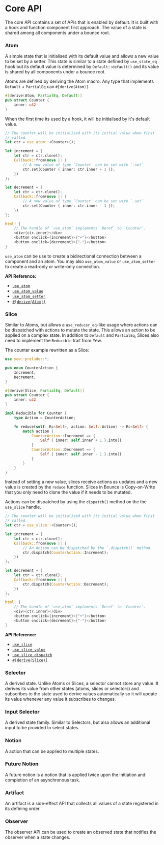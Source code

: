 # Core API

The core API contains a set of APIs that is enabled by default. It is
built with a hook and function component first approach. The value of a
state is shared among all components under a bounce root.

### Atom

A simple state that is initialised with its default value and
allows a new value to be set by a setter. This state is similar to a
state defined by `use_state_eq` hook but its default value is determined
by `Default::default()` and its value is shared by all components under
a bounce root.

Atoms are defined by deriving the Atom macro.
Any type that implements `Default` + `PartialEq` can `#[derive(Atom)]`.

```rust
#[derive(Atom, PartialEq, Default)]
pub struct Counter {
    inner: u32
}
```

When the first time its used by a hook, it will be initialised by it's
default value.

```rust
// The counter will be initialised with its initial value when first
// called.
let ctr = use_atom::<Counter>();

let increment = {
    let ctr = ctr.clone();
    Callback::from(move || {
        // A new value of type `Counter` can be set with `.set`
        ctr.set(Counter { inner: ctr.inner + 1 });
    })
};

let decrement = {
    let ctr = ctr.clone();
    Callback::from(move || {
        // A new value of type `Counter` can be set with `.set`
        ctr.set(Counter { inner: ctr.inner - 1 });
    })
};

html! {
    // The handle of `use_atom` implements `Deref` to `Counter`.
    <div>{ctr.inner}</div>
    <button onclick={increment}>{"+"}</button>
    <button onclick={decrement}>{"-"}</button>
}
```

`use_atom` can be use to create a bidirectional connection between a
component and an atom. You may also `use_atom_value` or `use_atom_setter`
to create a read-only or write-only connection.

**API Reference:**

- [`use_atom`](https://docs.rs/bounce/0.2.0/bounce/fn.use_atom.html)
- [`use_atom_value`](https://docs.rs/bounce/0.2.0/bounce/fn.use_atom_value.html)
- [`use_atom_setter`](https://docs.rs/bounce/0.2.0/bounce/fn.use_atom_setter.html)
- [`#[derive(Atom)]`](https://docs.rs/bounce/0.2.0/bounce/derive.Atom.html)


### Slice

Similar to Atoms, but allows a `use_reducer_eq`-like usage where actions
can be dispatched with actions to mutate the state. This allows an
action to be applied on a complex state.
In addition to `Default` and `PartialEq`, Slices also need to implement
the `Reducible` trait from Yew.

The counter example rewritten as a Slice:

```rust
use yew::prelude::*;

pub enum CounterAction {
    Increment,
    Decrement,
}

#[derive(Slice, PartialEq, Default)]
pub struct Counter {
    inner: u32
}

impl Reducible for Counter {
    type Action = CounterAction;

    fn reduce(self: Rc<Self>, action: Self::Action) -> Rc<Self> {
        match action {
            CounterAction::Increment => {
                Self { inner: self.inner + 1 }.into()
            }
            CounterAction::Decrement => {
                Self { inner: self.inner - 1 }.into()
            }
        }
    }
}
```

Instead of setting a new value, slices receive actions as updates and a
new value is created by the `reduce` function. Slices in Bounce is
Copy-on-Write that you only need to clone the value if it needs to be
mutated.

Actions can be dispatched by using the `dispatch()` method on the the
`use_slice` handle.

```rust
// The counter will be initialised with its initial value when first
// called.
let ctr = use_slice::<Counter>();

let increment = {
    let ctr = ctr.clone();
    Callback::from(move || {
        // An Action can be dispatched by the `.dispatch()` method.
        ctr.dispatch(CounterAction::Increment);
    })
};

let decrement = {
    let ctr = ctr.clone();
    Callback::from(move || {
        ctr.dispatch(CounterAction::Decrement);
    })
};

html! {
    // The handle of `use_atom` implements `Deref` to `Counter`.
    <div>{ctr.inner}</div>
    <button onclick={increment}>{"+"}</button>
    <button onclick={decrement}>{"-"}</button>
}
```

**API Reference:**

- [`use_slice`](https://docs.rs/bounce/0.2.0/bounce/fn.use_slice.html)
- [`use_slice_value`](https://docs.rs/bounce/0.2.0/bounce/fn.use_slice_value.html)
- [`use_slice_dispatch`](https://docs.rs/bounce/0.2.0/bounce/fn.use_slice_dispatch.html)
- [`#[derive(Slice)]`](https://docs.rs/bounce/0.2.0/bounce/derive.Slice.html)

### Selector

A derived state. Unlike Atoms or Slices, a selector cannot store any
value. It derives its value from other states (atoms, slices or
selectors) and subscribes to the state used to derive values
automatically so it will update its value whenever any value it
subscribes to changes.

### Input Selector

A derived state family. Similar to Selectors, but also allows an
additional input to be provided to select states.

### Notion

A action that can be applied to multiple states.

### Future Notion

A future notion is a notion that is applied twice upon the initiation
and completion of an asynchronous task.

### Artifact

An artifact is a side-effect API that collects all values of a state
registered in its defining order.

### Observer

The observer API can be used to create an observed state that notifies
the observer when a state changes.
